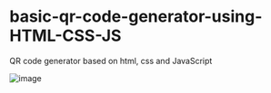 # basic-qr-code-generator-using-HTML-CSS-JS
QR code generator based on html, css and JavaScript

![image](https://user-images.githubusercontent.com/61402902/178139332-ff094d45-3b27-47ed-9026-344b3460d35c.png)

